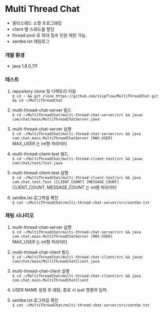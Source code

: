 # Multi Thread Chat
* 멀티스레드 소켓 프로그래밍
* client 별 스레드를 할당
* thread pool 로 최대 접속 인원 제한 가능.
* sentbe.txt 채팅로그

### 개발 환경
* java 1.8.0_111

### 테스트
1. repository clone 및 디렉토리 이동  
    ```$ cd ~ && git clone https://github.com/ssipflow/MultiThreadChat.git && cd ~/MultiThreadChat```
    
2. multi-thread-chat-server 빌드  
    ```$ cd ~/MultiThreadChat/multi-thread-chat-server/src && javac com/chat/main/MultiThreadChatServer.java```

3. multi-thread-chat-server 실행  
    ```$ cd ~/MultiThreadChat/multi-thread-chat-server/src && java com.chat.main.MultiThreadChatServer [MAX_USER]```  
    MAX_USER 는 int형 파라미터

4. multi-thread-client-test 빌드  
    ```$ cd ~/MultiThreadChat/multi-thread-client-test/src && javac com/chat/test/Test.java```

5. multi-thread-client-test 실행  
    ```$ cd ~/MultiThreadChat/multi-thread-client-test/src && java com.chat.test.Test [CLIENT_COUNT] [MESSAGE_COUNT]```  
    CLIENT_COUNT, MESSAGE_COUNT 는 int형 파라미터

6. sentbe.txt 로그파일 확인  
    ```$ cat ~/MultiThreadChat/multi-thread-chat-server/src/sentbe.txt```

### 채팅 시나리오
1. multi-thread-chat-server 실행  
    ```$ cd ~/MultiThreadChat/multi-thread-chat-server/src && java com.chat.main.MultiThreadChatServer [MAX_USER]```  
    MAX_USER 는 int형 파라미터

2. multi-thread-chat-client 빌드  
    ```$ cd ~/MultiThreadChat/multi-thread-chat-client/src && javac com/chat/main/MultiThreadChatClient.java```

3. multi-thread-chat-client 실행  
    ```$ cd ~/MultiThreadChat/multi-thread-chat-client/src && java com.chat.main.MultiThreadChatClient```  
4. USER NAME 설정 후 채팅, 종료 시 quit 명령어 입력.

6. sentbe.txt 로그파일 확인  
    ```$ cat ~/MultiThreadChat/multi-thread-chat-server/src/sentbe.txt```